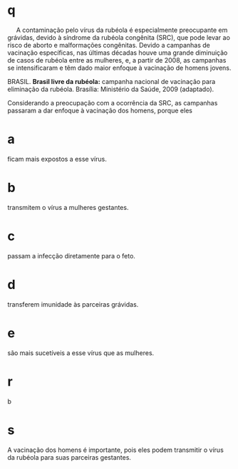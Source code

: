 # q
     A contaminação pelo vírus da rubéola é especialmente preocupante em grávidas, devido à síndrome da rubéola congênita (SRC), que pode levar ao risco de aborto e malformações congênitas. Devido a campanhas de vacinação específicas, nas últimas décadas houve uma grande diminuição de casos de rubéola entre as mulheres, e, a partir de 2008, as campanhas se intensificaram e têm dado maior enfoque à vacinação de homens jovens.

BRASIL. **Brasil livre da rubéola:** campanha nacional de vacinação para eliminação da rubéola. Brasília: Ministério da Saúde, 2009 (adaptado).

Considerando a preocupação com a ocorrência da SRC, as campanhas passaram a dar enfoque à vacinação dos homens, porque eles

# a
ficam mais expostos a esse vírus.

# b
transmitem o vírus a mulheres gestantes.

# c
passam a infecção diretamente para o feto.

# d
transferem imunidade às parceiras grávidas.

# e
são mais sucetíveis a esse vírus que as mulheres.

# r
b

# s
A vacinação dos homens é importante, pois eles podem transmitir o vírus da rubéola para suas parceiras gestantes.
